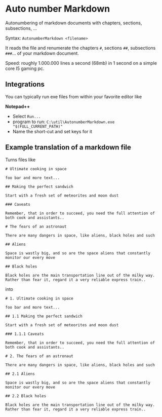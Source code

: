 # Auto number Markdown
Autonumbering of markdown documents with chapters, sections, subsections, ...

Syntax: `AutonumberMarkdown <filename>`

It reads the file and renumerate the chapters `#`, sections `##`, subsections `###`... of your markdown document.

Speed: roughly 1.000.000 lines a second (68mb) in 1 second on a simple core I5 gaming pc.


## Integrations

You can typically run exe files from within your favorite editor like

 **Notepad++**
  * Select `Run...`
  * program to run: `C:\util\AutonumberMarkdown.exe "$(FULL_CURRENT_PATH)"`
  * Name the short-cut and set keys for it
  

## Example translation of a markdown file

Turns files like

```
# Ultimate cooking in space

foo bar and more text...

## Making the perfect sandwich

Start with a fresh set of meteorites and moon dust

### Caveats

Remember, that in order to succeed, you need the full attention of both cook and assistants..

# The fears of an astronaut

There are many dangers in space, like aliens, black holes and such

## Aliens

Space is wastly big, and so are the space aliens that constantly monitor our every move

## Black holes

Black holes are the main transportation line out of the milky way. Rather than fear it, regard it a very reliable express train..
```

into

```
# 1. Ultimate cooking in space

foo bar and more text...

## 1.1 Making the perfect sandwich

Start with a fresh set of meteorites and moon dust

### 1.1.1 Caveats

Remember, that in order to succeed, you need the full attention of both cook and assistants..

# 2. The fears of an astronaut

There are many dangers in space, like aliens, black holes and such

## 2.1 Aliens

Space is wastly big, and so are the space aliens that constantly monitor our every move

## 2.2 Black holes

Black holes are the main transportation line out of the milky way. Rather than fear it, regard it a very reliable express train..
```


